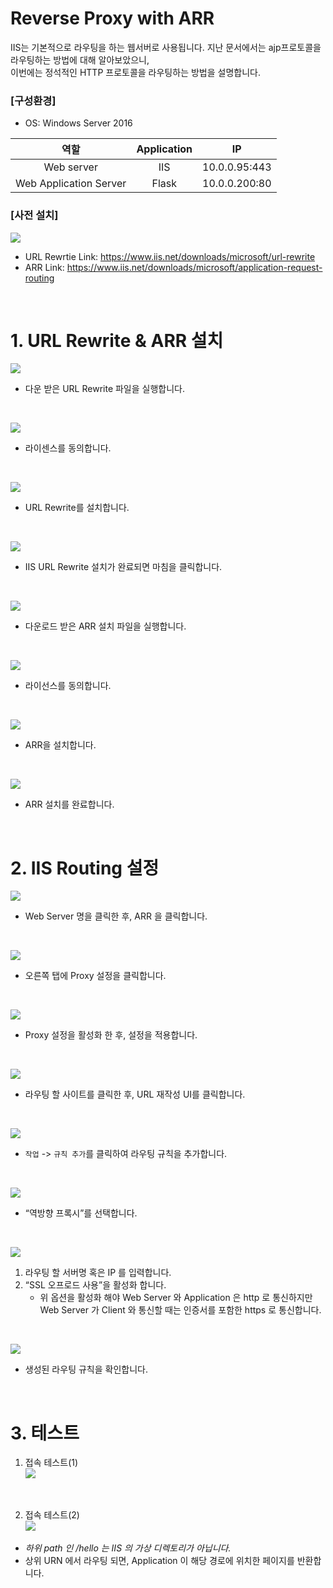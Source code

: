 # Reverse Proxy with ARR

IIS는 기본적으로 라우팅을 하는 웹서버로 사용됩니다. 지난 문서에서는 ajp프로토콜을 라우팅하는 방법에 대해 알아보았으니,  
이번에는 정석적인 HTTP 프로토콜을 라우팅하는 방법을 설명합니다.  

### __[구성환경]__
* OS: Windows Server 2016

|역할|Application|IP|
|:---:|:---:|:---:|
|Web server|IIS|10.0.0.95:443|
|Web Application Server|Flask|10.0.0.200:80|

### __[사전 설치]__  
![](./MD_Images/05_01001.jpg)
* URL Rewrtie Link: https://www.iis.net/downloads/microsoft/url-rewrite
* ARR Link: https://www.iis.net/downloads/microsoft/application-request-routing

</br>

# 1. URL Rewrite & ARR 설치

![](./MD_Images/05_01002.jpg)
* 다운 받은 URL Rewrite 파일을 실행합니다.

<br>

![](./MD_Images/05_01003.jpg)
* 라이센스를 동의합니다.

<br>

![](./MD_Images/05_01004.jpg)
* URL Rewrite를 설치합니다.

<br>

![](./MD_Images/05_01005.jpg)
* IIS URL Rewrite 설치가 완료되면 마침을 클릭합니다.

<br>

![](./MD_Images/05_01006.jpg)
* 다운로드 받은 ARR 설치 파일을 실행합니다.

<br>

![](./MD_Images/05_01007.jpg)
* 라이선스를 동의합니다.

<br>

![](./MD_Images/05_01008.jpg)
* ARR을 설치합니다.

<br>

![](./MD_Images/05_01009.jpg)
* ARR 설치를 완료합니다.

<br>

# 2. IIS Routing 설정

![](./MD_Images/05_01010.jpg)
* Web Server 명을 클릭한 후, ARR 을 클릭합니다.

<br>

![](./MD_Images/05_01011.jpg)
* 오른쪽 탭에 Proxy 설정을 클릭합니다.

<br>

![](./MD_Images/05_01012.jpg)
* Proxy 설정을 활성화 한 후, 설정을 적용합니다.

<br>

![](./MD_Images/05_01013.jpg)
* 라우팅 할 사이트를 클릭한 후, URL 재작성 UI를 클릭합니다.

<br>

![](./MD_Images/05_01014.jpg)
* `작업` -> `규칙 추가`를 클릭하여 라우팅 규칙을 추가합니다. 

<br>

![](./MD_Images/05_01015.jpg)
* “역방향 프록시”를 선택합니다.

<br>

![](./MD_Images/05_01016.jpg)
1. 라우팅 할 서버명 혹은 IP 를 입력합니다.
2. “SSL 오프로드 사용”을 활성화 합니다.
    * 위 옵션을 활성화 해야 Web Server 와 Application 은 http 로 통신하지만 Web Server 가
Client 와 통신할 때는 인증서를 포함한 https 로 통신합니다.

<br>

![](./MD_Images/05_01017.jpg)
* 생성된 라우팅 규칙을 확인합니다.

<br>

# 3. 테스트

1. 접속 테스트(1)  
![](./MD_Images/05_01018.jpg)

<br>

2. 접속 테스트(2)  
![](./MD_Images/05_01019.jpg)  
* _하위 path 인 /hello 는 IIS 의 가상 디렉토리가 아닙니다._
* 상위 URN 에서 라우팅 되면, Application 이 해당 경로에 위치한 페이지를 반환합니다.
